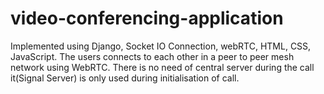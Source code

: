 # video-conferencing-application
Implemented using Django, Socket IO Connection, webRTC, HTML, CSS, JavaScript. The users connects to each other in a peer to peer mesh network using WebRTC. There is no need of central server during the call it(Signal Server) is only used during initialisation of call. 
